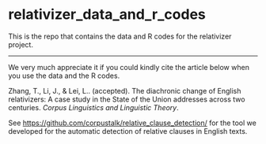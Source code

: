 # relativizer_data_and_r_codes

This is the repo that contains the data and R codes for the relativizer project. 

***

We very much appreciate it if you could kindly cite the article below when you use the data and the R codes. 

Zhang, T., Li, J., & Lei, L.. (accepted). The diachronic change of English relativizers: A case study in the State of the Union addresses across two centuries. _Corpus Linguistics and Linguistic Theory_.


See https://github.com/corpustalk/relative_clause_detection/ for the tool we developed for the automatic detection of relative clauses in English texts. 
